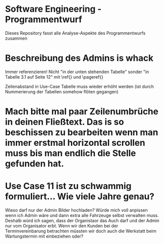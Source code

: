 # Software Engineering - Programmentwurf

Dieses Repository fasst alle Analyse-Aspekte des Programmentwurfs zusammen


# Beschreibung des Admins is whack

Immer referenzieren! Nicht "in der unten stehenden Tabelle" sonder "in Tabelle 3.1 auf Seite 12" mit \ref{} und \pageref{}

Zeilenabstand in Use-Case Tabelle muss wieder erhöht werden (ist durch Nummerierung der Tabellen somehow flöten gegangen)

 # Mach bitte mal paar Zeilenumbrüche in deinen Fließtext. Das is so beschissen zu bearbeiten wenn man immer erstmal horizontal scrollen muss bis man endlich die Stelle gefunden hat. 

# Use Case 11 ist zu schwammig formuliert... Wie viele Jahre genau?

Wieso darf nur der Admin Bilder hochladen? Würde mich voll anpissen wenn ich Admin wäre und dann extra alle Fahrzeuge selbst verwalten muss. Deshalb würd ich sagen, dass der  Organistaor das Auch darf und der Admin nur vom Organisator erbt. Wenn wir den Kunden bei der Terminvereinbarung betrachten müssten wir doch auch die Werkstatt beim Wartungstermin mit einbeziehen oder?
